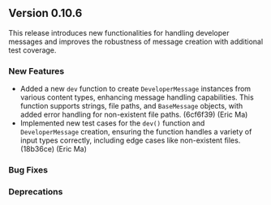 ## Version 0.10.6

This release introduces new functionalities for handling developer messages and improves the robustness of message creation with additional test coverage.

### New Features

- Added a new `dev` function to create `DeveloperMessage` instances from various content types, enhancing message handling capabilities. This function supports strings, file paths, and `BaseMessage` objects, with added error handling for non-existent file paths. (6cf6f39) (Eric Ma)
- Implemented new test cases for the `dev()` function and `DeveloperMessage` creation, ensuring the function handles a variety of input types correctly, including edge cases like non-existent files. (18b36ce) (Eric Ma)

### Bug Fixes

### Deprecations
